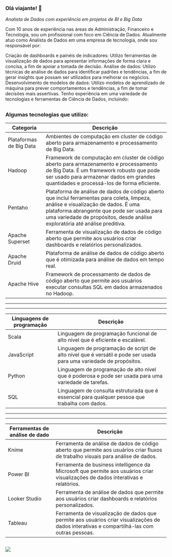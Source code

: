 ### Olá viajante! 🧭

*Analista de Dados com experiência em projetos de BI e Big Data*

Com 10 anos de experiência nas áreas de Administração, Financeiro e Tecnologia, sou um profissional com foco em Ciência de Dados. 
Atualmente atuo como Analista de Dados em uma empresa de tecnologia, onde sou responsável por:

Criação de dashboards e painéis de indicadores: Utilizo ferramentas de visualização de dados para apresentar informações de forma clara e concisa, a fim de apoiar a tomada de decisão.
Análise de dados: Utilizo técnicas de análise de dados para identificar padrões e tendências, a fim de gerar insights que possam ser utilizados para melhorar os negócios.
Desenvolvimento de modelos de dados: Utilizo modelos de aprendizado de máquina para prever comportamentos e tendências, a fim de tomar decisões mais assertivas.
Tenho experiência em uma variedade de tecnologias e ferramentas de Ciência de Dados, incluindo:
##

### Algumas tecnologias que utilizo:


| Categoria | Descrição |
|---|---|
| Plataformas de Big Data | Ambientes de computação em cluster de código aberto para armazenamento e processamento de Big Data. |
| Hadoop | Framework de computação em cluster de código aberto para armazenamento e processamento de Big Data. É um framework robusto que pode ser usado para armazenar dados em grandes quantidades e processá-los de forma eficiente. |
| Pentaho | Plataforma de análise de dados de código aberto que inclui ferramentas para coleta, limpeza, análise e visualização de dados. É uma plataforma abrangente que pode ser usada para uma variedade de propósitos, desde análise exploratória até análise preditiva. |
| Apache Superset | Ferramenta de visualização de dados de código aberto que permite aos usuários criar dashboards e relatórios personalizados. |
| Apache Druid | Plataforma de análise de dados de código aberto que é otimizada para análise de dados em tempo real. |
| Apache Hive | Framework de processamento de dados de código aberto que permite aos usuários executar consultas SQL em dados armazenados no Hadoop. |

-----------------------------------
-----------------------------------

| Linguagens de programação | Descrição |
|---|---|
| Scala | Linguagem de programação funcional de alto nível que é eficiente e escalável. |
| JavaScript | Linguagem de programação de script de alto nível que é versátil e pode ser usada para uma variedade de propósitos. |
| Python | Linguagem de programação de alto nível que é poderosa e pode ser usada para uma variedade de tarefas. |
| SQL | Linguagem de consulta estruturada que é essencial para qualquer pessoa que trabalha com dados. |

-----------------------------------
-----------------------------------

| Ferramentas de análise de dado | Descrição |
|---|---|
| Knime | Ferramenta de análise de dados de código aberto que permite aos usuários criar fluxos de trabalho visuais para análise de dados. |
| Power BI | Ferramenta de business intelligence da Microsoft que permite aos usuários criar visualizações de dados interativas e relatórios. |
| Looker Studio | Ferramenta de análise de dados que permite aos usuários criar dashboards e relatórios personalizados. |
| Tableau | Ferramenta de visualização de dados que permite aos usuários criar visualizações de dados interativas e compartilhá-las com outras pessoas. |

##



<a href="https://www.linkedin.com/in/carlos-magno-ribeiro-a6b7b043/" target="_blank"><img src="https://img.shields.io/badge/LinkedIn-0077B5?style=for-the-badge&logo=linkedin&logoColor=white" target="_blank"></a>



<!--
**Jojojmo/Jojojmo** is a ✨ _special_ ✨ repository because its `README.md` (this file) appears on your GitHub profile.

Here are some ideas to get you started:

- 🔭 I’m currently working on ...
- 🌱 I’m currently learning ...
- 👯 I’m looking to collaborate on ...
- 🤔 I’m looking for help with ...
- 💬 Ask me about ...
- 📫 How to reach me: ...
- 😄 Pronouns: ...
- ⚡ Fun fact: ...
-->

